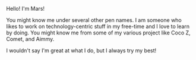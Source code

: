 Hello! I'm Mars! 

You might know me under several other pen names. I am someone who likes to work on technology-centric stuff in my free-time and I love to learn by doing. You might know me from some of my various project like Coco Z, Comet, and Aimmy.

I wouldn't say I'm great at what I do, but I always try my best!
